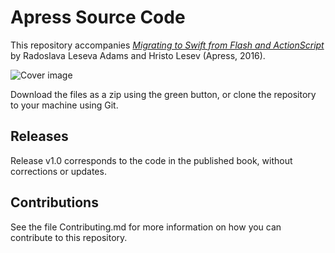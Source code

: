 # Apress Source Code

This repository accompanies [*Migrating to Swift from Flash and ActionScript*](http://www.apress.com/9781484216675) by Radoslava Leseva Adams and Hristo Lesev (Apress, 2016).

![Cover image](9781484216675.jpg)

Download the files as a zip using the green button, or clone the repository to your machine using Git.

## Releases

Release v1.0 corresponds to the code in the published book, without corrections or updates.

## Contributions

See the file Contributing.md for more information on how you can contribute to this repository.
